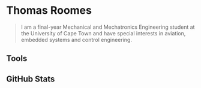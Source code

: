 # Thomas Roomes

> I am a final-year Mechanical and Mechatronics Engineering student at the University of Cape Town and have special interests in aviation, embedded systems and control engineering.

## Tools

## GitHub Stats
